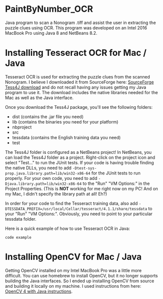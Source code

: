 # PaintByNumber_OCR
Java program to scan a Nonogram .tiff and assist the user in extracting the puzzle clues using OCR.  This program was developed on an Intel 2016 MacBook Pro using Java 8 and NetBeans 8.2.

# Installing Tesseract OCR for Mac / Java
Tesseract OCR is used for extracting the puzzle clues from the scanned Nonogram.  I believe I downloaded it from SourceForge here: [SourceForge Tess4J download](https://sourceforge.net/projects/tess4j/) and do not recall having any issues getting my Java program to use it.  The download includes the native libraries needed for the Mac as well as the Java interface.

Once you download the Tess4J package, you'll see the following folders:

- dist (contains the .jar file you need)
- lib (contains the binaries you need for your platform)
- nbproject
- src
- tessdata (contains the English training data you need)
- test

The Tess4J folder is configured as a NetBeans project!  In NetBeans, you can load the Tess4J folder as a project.  Right-click on the project icon and select "Test..." to run the JUnit tests.  If your code is having trouble finding the native DLLs, you need to add `-Dtest-sys-prop.java.library.path=lib/win32-x86-64` for the JUnit tests to run properly.  For your own code, you need to add `-Djava.library.path=lib/win32-x86-64` to the "Run" "VM Options:" in the Project Properties.  (This is **NOT** working for me right now on my PC!  And on my Mac, I didn't specify the library path at all! Eh?)

In order for your code to find the Tesseract training data, also add `-DTESSDATA_PREFIX=/usr/local/Cellar/tesseract/4.1.1/share/tessdata` to your "Run" "VM Options:".  Obviously, you need to point to your particular tessdata folder.

Here is a quick example of how to use Tesseract OCR in Java:

`code example`

# Installing OpenCV for Mac / Java
Getting OpenCV installed on my Intel MacBook Pro was a little more difficult.  You can use homebrew to install OpenCV, but it no longer supports building the Java interfaces.  So I ended up installing OpenCV from source and building it locally on my machine.  I used instructions from here: [OpenCV 4 with Java instructions](https://delabassee.com/OpenCVJava/).
